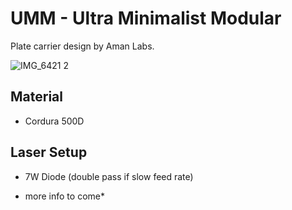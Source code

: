 # UMM - Ultra Minimalist Modular
Plate carrier design by Aman Labs.

![IMG_6421 2](https://github.com/user-attachments/assets/de924ace-e894-4847-92d8-58f3cee3f81b)


## Material
* Cordura 500D

## Laser Setup
* 7W Diode (double pass if slow feed rate)


* more info to come*
